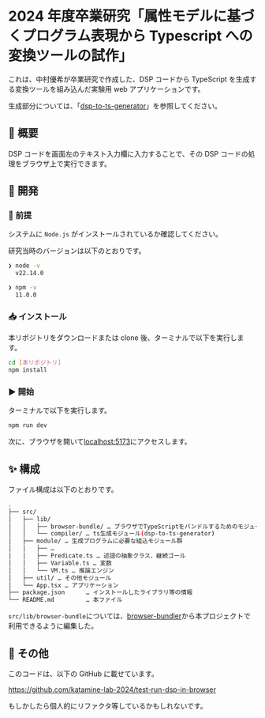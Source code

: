 # 2024 年度卒業研究「属性モデルに基づくプログラム表現から Typescript への変換ツールの試作」

これは、中村優希が卒業研究で作成した、DSP コードから TypeScript を生成する変換ツールを組み込んだ実験用 web アプリケーションです。

生成部分については、「[dsp-to-ts-generator](https://github.com/katamine-lab-2024/dsp-to-ts-generator)」を参照してください。

## 🚀 概要

DSP コードを画面左のテキスト入力欄に入力することで、その DSP コードの処理をブラウザ上で実行できます。

## 🔧 開発

### 📌 前提

システムに `Node.js` がインストールされているか確認してください。

研究当時のバージョンは以下のとおりです。

```sh
❯ node -v
  v22.14.0
```

```sh
❯ npm -v
  11.0.0
```

### 📥 インストール

本リポジトリをダウンロードまたは clone 後、ターミナルで以下を実行します。

```sh
cd [本リポジトリ]
npm install
```

### ▶️ 開始

ターミナルで以下を実行します。

```sh
npm run dev
```

次に、ブラウザを開いて[localhost:5173](http://localhost:5173/)にアクセスします。

## ✨ 構成

ファイル構成は以下のとおりです。

```sh
.
├── src/
│   ├── lib/
│   │   ├── browser-bundle/ … ブラウザでTypeScriptをバンドルするためのモジュール
│   │   └── compiler/ … ts生成モジュール(dsp-to-ts-generator)
│   ├── module/ … 生成プログラムに必要な組込モジュール群
│   │   ├── …
│   │   ├── Predicate.ts … 述語の抽象クラス、継続ゴール
│   │   ├── Variable.ts … 変数
│   │   └── VM.ts … 推論エンジン
│   ├── util/ … その他モジュール
│   └── App.tsx … アプリケーション
├── package.json      … インストールしたライブラリ等の情報
└── README.md         … 本ファイル
```

`src/lib/browser-bundle`については、[browser-bundler](https://github.com/steelydylan/browser-bundler/tree/master)から本プロジェクトで利用できるように編集した。

## 📍 その他

このコードは、以下の GitHub に載せています。

https://github.com/katamine-lab-2024/test-run-dsp-in-browser

もしかしたら個人的にリファクタ等しているかもしれないです。
